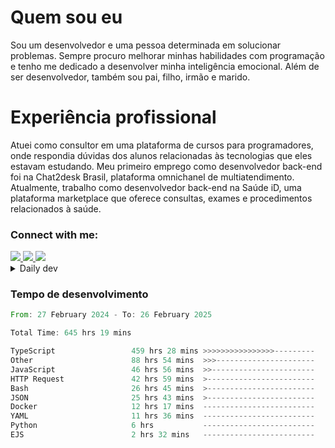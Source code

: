 # Quem sou eu
Sou um desenvolvedor e uma pessoa determinada em solucionar problemas. Sempre procuro melhorar minhas habilidades com programação e tenho me dedicado a desenvolver minha inteligência emocional. Além de ser desenvolvedor, também sou pai, filho, irmão e marido.

# Experiência profissional
Atuei como consultor em uma plataforma de cursos para programadores, onde respondia dúvidas dos alunos relacionadas às tecnologias que eles estavam estudando.
Meu primeiro emprego como desenvolvedor back-end foi na Chat2desk Brasil, plataforma omnichanel de multiatendimento.
Atualmente, trabalho como desenvolvedor back-end na Saúde iD, uma plataforma marketplace que oferece consultas, exames e procedimentos relacionados à saúde.

### Connect with me:
<a href="https://www.linkedin.com/in/theusmoreira" target="_blank" >
<img src="https://img.shields.io/badge/linkedin-%230077B5.svg?&style=for-the-badge&logo=linkedin&logoColor=white ">
</a>
<a href="https://www.instagram.com/matheus.s.moreira/" target="_blank">
<img src="https://img.shields.io/badge/instagram-%23E4405F.svg?&style=for-the-badge&logo=instagram&logoColor=white">
</a>
<a href="mailto:matheussm301@gmail.com"  target="_blank">
<img src="https://img.shields.io/badge/gmail-%23E4405F.svg?&style=for-the-badge&logo=gmail&logoColor=white">
</a>


<details>
  <summary>Daily dev </summary>
<p>
  <a href="https://app.daily.dev/matheussantos"><img src="https://github.com/matheus-santos-moreira/matheus-santos-moreira/blob/master/devcard.svg" width="200" alt="Matheus Santos's Dev Card"/></a>
 </p>
</details>

<h3>Tempo de desenvolvimento</h3>

<!--START_SECTION:waka-->

```rust
From: 27 February 2024 - To: 26 February 2025

Total Time: 645 hrs 19 mins

TypeScript                 459 hrs 28 mins >>>>>>>>>>>>>>>>---------   62.58 %
Other                      88 hrs 54 mins  >>>----------------------   12.11 %
JavaScript                 46 hrs 56 mins  >>-----------------------   06.39 %
HTTP Request               42 hrs 59 mins  >------------------------   05.86 %
Bash                       26 hrs 45 mins  >------------------------   03.64 %
JSON                       25 hrs 43 mins  >------------------------   03.50 %
Docker                     12 hrs 17 mins  -------------------------   01.67 %
YAML                       11 hrs 36 mins  -------------------------   01.58 %
Python                     6 hrs           -------------------------   00.82 %
EJS                        2 hrs 32 mins   -------------------------   00.35 %
```

<!--END_SECTION:waka-->
